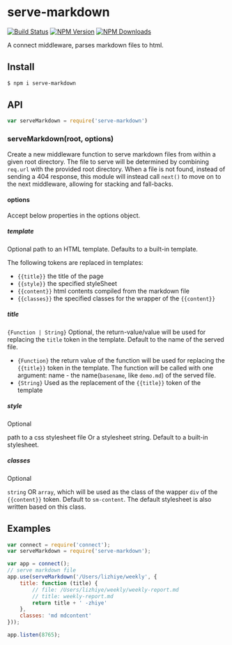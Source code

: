 serve-markdown
==============

[![Build Status](https://api.travis-ci.org/zhiyelee/serve-markdown.svg)](http://travis-ci.org/zhiyelee/serve-markdown)
[![NPM Version](http://img.shields.io/npm/v/serve-markdown.svg?style=flat)](https://www.npmjs.org/package/serve-markdown)
[![NPM Downloads](https://img.shields.io/npm/dm/serve-markdown.svg?style=flat)](https://www.npmjs.org/package/serve-markdown)

A connect middleware, parses markdown files to html.

## Install

```sh
$ npm i serve-markdown
```

## API

```js
var serveMarkdown = require('serve-markdown')
```

### serveMarkdown(root, options)

Create a new middleware function to serve markdown files from within a given root
directory. The file to serve will be determined by combining `req.url`
with the provided root directory. When a file is not found, instead of
sending a 404 response, this module will instead call `next()` to move on
to the next middleware, allowing for stacking and fall-backs.

#### options

Accept below properties in the options object.

##### template

Optional path to an HTML template. Defaults to a built-in template.

The following tokens are replaced in templates:

* `{{title}}` the title of the page
* `{{style}}` the specified styleSheet
* `{{content}}` html contents compiled from the markdown file
* `{{classes}}` the specified classes for the wrapper of the `{{content}}`

##### title

`{Function | String}` Optional, the return-value/value will be used for replacing the `title` token in the template.  Default to the name of the served file.

* `{Function}` the return value of the function will be used for replacing the `{{title}}` token in the template. The function will be called with one argument: name - the name(`basename`, like `demo.md`) of the served file.
* `{String}` Used as the replacement of the `{{title}}` token of the template

##### style

Optional

path to a css stylesheet file Or a stylesheet string. Default to a built-in stylesheet.
##### classes

Optional

`string` OR `array`, which will be used as the class of the wapper `div` of the `{{content}}` token.
Default to `sm-content`. The default stylesheet is also written based on this class.


## Examples

```javascript
var connect = require('connect');
var serveMarkdown = require('serve-markdown');

var app = connect();
// serve markdown file
app.use(serveMarkdown('/Users/lizhiye/weekly', {
    title: function (title) {
        // file: /Users/lizhiye/weekly/weekly-report.md
        // title: weekly-report.md
        return title + ' -zhiye'
    },
    classes: 'md mdcontent'
}));

app.listen(8765);
```
